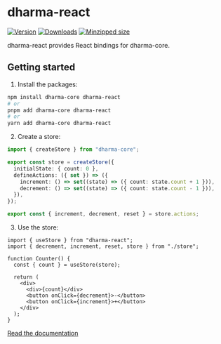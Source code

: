 # dharma-react

[![Version](https://img.shields.io/npm/v/dharma-react)](https://npmjs.com/package/dharma-react)
[![Downloads](https://img.shields.io/npm/dm/dharma-react.svg)](https://npmjs.com/package/dharma-react)
[![Minzipped size](https://img.shields.io/bundlephobia/minzip/dharma-react)](https://bundlephobia.com/package/dharma-react)

dharma-react provides React bindings for dharma-core.

## Getting started

1. Install the packages:

```sh
npm install dharma-core dharma-react
# or
pnpm add dharma-core dharma-react
# or
yarn add dharma-core dharma-react
```

2. Create a store:

```ts
import { createStore } from "dharma-core";

export const store = createStore({
  initialState: { count: 0 },
  defineActions: ({ set }) => ({
    increment: () => set((state) => ({ count: state.count + 1 })),
    decrement: () => set((state) => ({ count: state.count - 1 })),
  }),
});

export const { increment, decrement, reset } = store.actions;
```

3. Use the store:

```tsx
import { useStore } from "dharma-react";
import { decrement, increment, reset, store } from "./store";

function Counter() {
  const { count } = useStore(store);

  return (
    <div>
      <div>{count}</div>
      <button onClick={decrement}>-</button>
      <button onClick={increment}>+</button>
    </div>
  );
}
```

[Read the documentation](https://fransek.github.io/dharma/modules/dharma-react.html)
